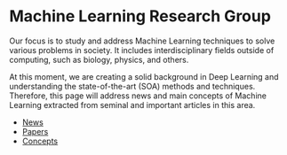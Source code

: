 # Machine Learning Research Group

Our focus is to study and address Machine Learning techniques to solve various problems in society.
It includes interdisciplinary fields outside of computing, such as biology, physics, and others.

At this moment, we are creating a solid background in Deep Learning and understanding the state-of-the-art (SOA) methods and techniques.
Therefore, this page will address news and main concepts of Machine Learning extracted from seminal and important articles in this area.

* [News](News.md)
* [Papers](Papers.md)
* [Concepts](Concepts.md)
